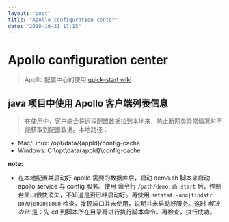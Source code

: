```yaml
---
layout: "post"
title: "Apollo-configuration-center"
date: "2018-10-31 17:15"
---
```


# Apollo configuration center

> Apollo 配置中心的使用 [quick-start wiki](https://github.com/ctripcorp/apollo/wiki/Quick-Start)

## java 项目中使用 Apollo 客户端列表信息

>  在使用中，客户端会将远程配置数据拉到本地来，防止断网类异常情况时不能获取到配置数据。本地路径：
- Mac/Linux: /opt/data/{appId}/config-cache
- Windows: C:\opt\data\{appId}\config-cache

**note:**
-  在本地配置并启动好 apollo 需要的数据库后，启动 demo.sh 脚本来启动 apollo service 与 config 服务。使用 命令行 `/path/demo.sh start` 后，控制台窗口很快消失，不知道是否已经启动好。再使用 `netstat -ano|findstr 8070|8090|8080` 检查，发现端口并未使用，说明并未启动好服务。这时 _解决办法_ 是：先 cd 到脚本所在目录再进行执行脚本命令。再检查，执行成功。
